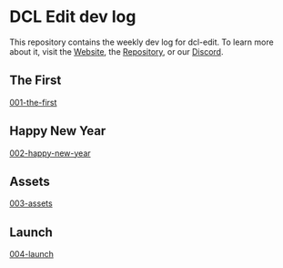 # DCL Edit dev log
This repository contains the weekly dev log for dcl-edit. To learn more about it, visit the [Website](https://dcl-edit.com/), the [Repository](https://github.com/metagamehub/dcl-edit), or our [Discord](https://discord.gg/qegWXv766E).

## The First

[001-the-first](log/001-the-first.md)

## Happy New Year

[002-happy-new-year](log/002-happy-new-year.md)

## Assets

[003-assets](log/003-assets.md)

## Launch

[004-launch](log/004-launch.md)

